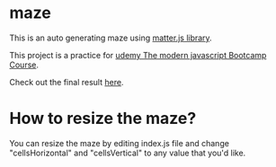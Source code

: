 # maze

This is an auto generating maze using [matter.js library](https://brm.io/matter-js/).


This project is a practice for [udemy The modern javascript Bootcamp Course](https://www.udemy.com/course/javascript-beginners-complete-tutorial/).

Check out the final result [here](https://maze.amirhosseinnouri.vercel.app/).


# How to resize the maze?
You can resize the maze by editing index.js file and change "cellsHorizontal" and "cellsVertical" to any value that you'd like.
